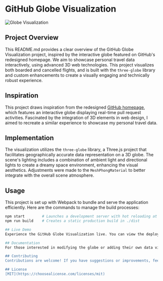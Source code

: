 # GitHub Globe Visualization

![Globe Visualization](https://www.amirbekshomurodov.me/images/GitHub_Globe1.png)

## Project Overview
This README.md provides a clear overview of the GitHub Globe Visualization project, inspired by the interactive globe featured on GitHub's redesigned homepage. We aim to showcase personal travel data interactively, using advanced 3D web technologies. This project visualizes both boarded and cancelled flights, and is built with the `three-globe` library and custom enhancements to create a visually engaging and technically robust experience.

## Inspiration
This project draws inspiration from the redesigned [GitHub homepage](https://github.com/home), which features an interactive globe displaying real-time pull request activities. Fascinated by the integration of 3D elements in web design, I aimed to recreate a similar experience to showcase my personal travel data.

## Implementation
The visualization utilizes the `three-globe` library, a Three.js project that facilitates geographically accurate data representation on a 3D globe. The scene's lighting includes a combination of ambient light and directional lights to create a dreamy space environment, enhancing the visual aesthetics. Adjustments were made to the `MeshPhongMaterial` to better integrate with the overall scene atmosphere.

## Usage
This project is set up with Webpack to bundle and serve the application efficiently. Here are the commands to manage the build processes:
```bash
npm start        # Launches a development server with hot reloading at localhost
npm run build    # Creates a static production build in ./dist

## Live Demo
Experience the GitHub Globe Visualization live. You can view the deployed project here: [GitHub Globe Visualization Live](https://github-globe-visualization.vercel.app). The globe displays all my boarded and cancelled flights from 2022 to 2023. Each flight is represented as an arc, with active flights shown in blue and cancelled ones in red. This visual representation helps trace the sequence of my travel destinations over the specified period.

## Documentation
For those interested in modifying the globe or adding their own data visualization features, please refer to the `three-globe` library's comprehensive documentation. The default glow effect of the globe was disabled to enhance the scene's lighting aesthetics. Instead, a custom `three-glow-mesh` was implemented to better suit the visualization's theme.

## Contributing
Contributions are welcome! If you have suggestions or improvements, feel free to fork the repository and submit a pull request. Your input is much appreciated and will help make our project even better.

## License
[MIT](https://choosealicense.com/licenses/mit)
